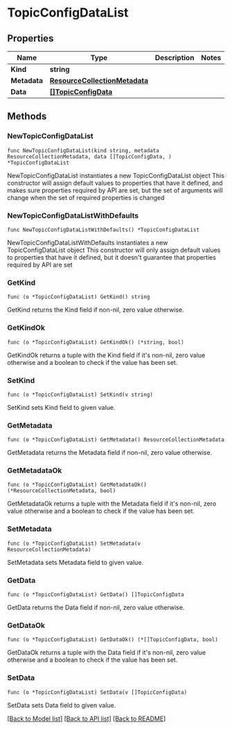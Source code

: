 # TopicConfigDataList

## Properties

Name | Type | Description | Notes
------------ | ------------- | ------------- | -------------
**Kind** | **string** |  | 
**Metadata** | [**ResourceCollectionMetadata**](ResourceCollectionMetadata.md) |  | 
**Data** | [**[]TopicConfigData**](TopicConfigData.md) |  | 

## Methods

### NewTopicConfigDataList

`func NewTopicConfigDataList(kind string, metadata ResourceCollectionMetadata, data []TopicConfigData, ) *TopicConfigDataList`

NewTopicConfigDataList instantiates a new TopicConfigDataList object
This constructor will assign default values to properties that have it defined,
and makes sure properties required by API are set, but the set of arguments
will change when the set of required properties is changed

### NewTopicConfigDataListWithDefaults

`func NewTopicConfigDataListWithDefaults() *TopicConfigDataList`

NewTopicConfigDataListWithDefaults instantiates a new TopicConfigDataList object
This constructor will only assign default values to properties that have it defined,
but it doesn't guarantee that properties required by API are set

### GetKind

`func (o *TopicConfigDataList) GetKind() string`

GetKind returns the Kind field if non-nil, zero value otherwise.

### GetKindOk

`func (o *TopicConfigDataList) GetKindOk() (*string, bool)`

GetKindOk returns a tuple with the Kind field if it's non-nil, zero value otherwise
and a boolean to check if the value has been set.

### SetKind

`func (o *TopicConfigDataList) SetKind(v string)`

SetKind sets Kind field to given value.


### GetMetadata

`func (o *TopicConfigDataList) GetMetadata() ResourceCollectionMetadata`

GetMetadata returns the Metadata field if non-nil, zero value otherwise.

### GetMetadataOk

`func (o *TopicConfigDataList) GetMetadataOk() (*ResourceCollectionMetadata, bool)`

GetMetadataOk returns a tuple with the Metadata field if it's non-nil, zero value otherwise
and a boolean to check if the value has been set.

### SetMetadata

`func (o *TopicConfigDataList) SetMetadata(v ResourceCollectionMetadata)`

SetMetadata sets Metadata field to given value.


### GetData

`func (o *TopicConfigDataList) GetData() []TopicConfigData`

GetData returns the Data field if non-nil, zero value otherwise.

### GetDataOk

`func (o *TopicConfigDataList) GetDataOk() (*[]TopicConfigData, bool)`

GetDataOk returns a tuple with the Data field if it's non-nil, zero value otherwise
and a boolean to check if the value has been set.

### SetData

`func (o *TopicConfigDataList) SetData(v []TopicConfigData)`

SetData sets Data field to given value.



[[Back to Model list]](../README.md#documentation-for-models) [[Back to API list]](../README.md#documentation-for-api-endpoints) [[Back to README]](../README.md)


